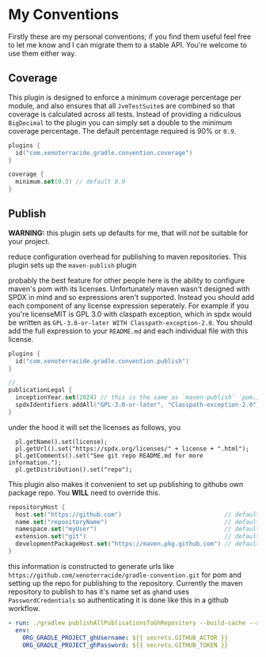 # My Conventions

Firstly these are my personal conventions; if you find them useful feel free to let me know and I can migrate them to a
stable API. You're welcome to use them either way.

## Coverage

This plugin is designed to enforce a minimum coverage percentage per module, and also ensures that all `JvmTestSuite`s
are combined so that coverage is calculated across all tests. Instead of providing a ridiculous `BigDecimal` to the
plugin you can simply set a double to the minimum coverage percentage. The default percentage required is 90% or `0.9`.

```kts
plugins {
  id("com.xenoterracide.gradle.convention.coverage")
}

coverage {
  minimum.set(0.3) // default 0.9
}
```

## Publish

**WARNING:** this plugin sets up defaults for me, that will _not_ be suitable for your project.

reduce configuration overhead for publishing to maven repositories. This plugin sets up the `maven-publish` plugin

probably the best feature for other people here is the ability to configure maven's pom with its licenses. Unfortunately
maven wasn't designed with SPDX in mind and so expressions aren't supported. Instead you should add each component of
any license expression seperately. For example if you you're licenseMIT is GPL 3.0 with claspath exception, which in
spdx would be written as `GPL-3.0-or-later WITH Classpath-exception-2.0`. You should add the full expression to your
`README.md`
and each individual file with this license.

```kts
plugins {
  id("com.xenoterracide.gradle.convention.publish")
}

//
publicationLegal {
  inceptionYear.set(2024) // this is the same as `maven-publish` `pom.inceptionYear`
  spdxIdentifiers.addAll("GPL-3.0-or-later", "Classpath-exception-2.0") // this does NOT take spdx expressions
}
```

under the hood it will set the licenses as follows, you

```
  pl.getName().set(license);
  pl.getUrl().set("https://spdx.org/licenses/" + license + ".html");
  pl.getComments().set("See git repo README.md for more information.");
  pl.getDistribution().set("repo");
```

This plugin also makes it convenient to set up publishing to githubs own package repo. You **WILL** need to override
this.

```kts
repositoryHost {
  host.set("https://github.com")                             // default
  name.set("repositoryName")                                 // default is rootProject.name
  namespace.set("myUser")                                    // default is xenoterracide
  extension.set("git")                                       // default
  developmentPackageHost.set("https://maven.pkg.github.com") // default
}
```

this information is constructed to generate urls like `https://github.com/xenoterracide/gradle-convention.git` for pom
and setting up the repo for publishing to the repository. Currently the maven repository to publish to has it's name set
as `gh`and uses `PasswordCredentials` so authenticating it is done like this in a github workflow.

```yml
- run: ./gradlew publishAllPublicationsToGhRepository --build-cache --scan
  env:
    ORG_GRADLE_PROJECT_ghUsername: ${{ secrets.GITHUB_ACTOR }}
    ORG_GRADLE_PROJECT_ghPassword: ${{ secrets.GITHUB_TOKEN }}
```
